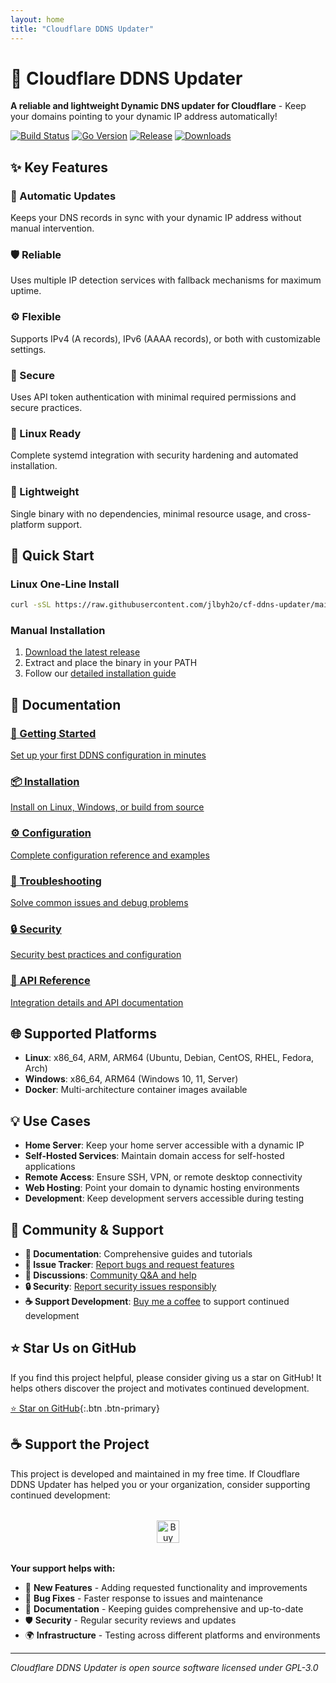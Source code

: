 ```yaml
---
layout: home
title: "Cloudflare DDNS Updater"
---
```


# 🚀 Cloudflare DDNS Updater

**A reliable and lightweight Dynamic DNS updater for Cloudflare** - Keep your domains pointing to your dynamic IP address automatically!

[![Build Status](https://github.com/jlbyh2o/cf-ddns-updater/actions/workflows/build.yml/badge.svg)](https://github.com/jlbyh2o/cf-ddns-updater/actions)
[![Go Version](https://img.shields.io/github/go-mod/go-version/jlbyh2o/cf-ddns-updater)](https://github.com/jlbyh2o/cf-ddns-updater/blob/main/go.mod)
[![Release](https://img.shields.io/github/v/release/jlbyh2o/cf-ddns-updater)](https://github.com/jlbyh2o/cf-ddns-updater/releases)
[![Downloads](https://img.shields.io/github/downloads/jlbyh2o/cf-ddns-updater/total)](https://github.com/jlbyh2o/cf-ddns-updater/releases)

## ✨ Key Features

<div class="features-grid">
  <div class="feature-card">
    <h3>🔄 Automatic Updates</h3>
    <p>Keeps your DNS records in sync with your dynamic IP address without manual intervention.</p>
  </div>
  
  <div class="feature-card">
    <h3>🛡️ Reliable</h3>
    <p>Uses multiple IP detection services with fallback mechanisms for maximum uptime.</p>
  </div>
  
  <div class="feature-card">
    <h3>⚙️ Flexible</h3>
    <p>Supports IPv4 (A records), IPv6 (AAAA records), or both with customizable settings.</p>
  </div>
  
  <div class="feature-card">
    <h3>🔐 Secure</h3>
    <p>Uses API token authentication with minimal required permissions and secure practices.</p>
  </div>
  
  <div class="feature-card">
    <h3>🐧 Linux Ready</h3>
    <p>Complete systemd integration with security hardening and automated installation.</p>
  </div>
  
  <div class="feature-card">
    <h3>🚀 Lightweight</h3>
    <p>Single binary with no dependencies, minimal resource usage, and cross-platform support.</p>
  </div>
</div>

## 🚀 Quick Start

### Linux One-Line Install
```bash
curl -sSL https://raw.githubusercontent.com/jlbyh2o/cf-ddns-updater/main/install-linux.sh | sudo bash
```

### Manual Installation
1. [Download the latest release](https://github.com/jlbyh2o/cf-ddns-updater/releases/latest)
2. Extract and place the binary in your PATH
3. Follow our [detailed installation guide](installation.html)

## 📖 Documentation

<div class="docs-grid">
  <a href="getting-started.html" class="doc-card">
    <h3>🏁 Getting Started</h3>
    <p>Set up your first DDNS configuration in minutes</p>
  </a>
  
  <a href="installation.html" class="doc-card">
    <h3>📦 Installation</h3>
    <p>Install on Linux, Windows, or build from source</p>
  </a>
  
  <a href="configuration.html" class="doc-card">
    <h3>⚙️ Configuration</h3>
    <p>Complete configuration reference and examples</p>
  </a>
  
  <a href="troubleshooting.html" class="doc-card">
    <h3>🔧 Troubleshooting</h3>
    <p>Solve common issues and debug problems</p>
  </a>
  
  <a href="security.html" class="doc-card">
    <h3>🔒 Security</h3>
    <p>Security best practices and configuration</p>
  </a>
  
  <a href="api.html" class="doc-card">
    <h3>🔌 API Reference</h3>
    <p>Integration details and API documentation</p>
  </a>
</div>

## 🌐 Supported Platforms

- **Linux**: x86_64, ARM, ARM64 (Ubuntu, Debian, CentOS, RHEL, Fedora, Arch)
- **Windows**: x86_64, ARM64 (Windows 10, 11, Server)
- **Docker**: Multi-architecture container images available

## 💡 Use Cases

- **Home Server**: Keep your home server accessible with a dynamic IP
- **Self-Hosted Services**: Maintain domain access for self-hosted applications  
- **Remote Access**: Ensure SSH, VPN, or remote desktop connectivity
- **Web Hosting**: Point your domain to dynamic hosting environments
- **Development**: Keep development servers accessible during testing

## 🤝 Community & Support

- **📖 Documentation**: Comprehensive guides and tutorials
- **🐛 Issue Tracker**: [Report bugs and request features](https://github.com/jlbyh2o/cf-ddns-updater/issues)
- **💬 Discussions**: [Community Q&A and help](https://github.com/jlbyh2o/cf-ddns-updater/discussions)
- **🔒 Security**: [Report security issues responsibly](security.html)
- **☕ Support Development**: [Buy me a coffee](https://ko-fi.com/D1D51K3UOB) to support continued development

## ⭐ Star Us on GitHub

If you find this project helpful, please consider giving us a star on GitHub! It helps others discover the project and motivates continued development.

[⭐ Star on GitHub](https://github.com/jlbyh2o/cf-ddns-updater){:.btn .btn-primary}

## ☕ Support the Project

This project is developed and maintained in my free time. If Cloudflare DDNS Updater has helped you or your organization, consider supporting continued development:

<div style="text-align: center; margin: 2rem 0;">
  <a href='https://ko-fi.com/D1D51K3UOB' target='_blank'>
    <img height='36' style='border:0px;height:36px;' src='https://storage.ko-fi.com/cdn/kofi6.png?v=6' border='0' alt='Buy Me a Coffee at ko-fi.com' />
  </a>
</div>

**Your support helps with:**
- 🚀 **New Features** - Adding requested functionality and improvements  
- 🔧 **Bug Fixes** - Faster response to issues and maintenance
- 📖 **Documentation** - Keeping guides comprehensive and up-to-date
- 🛡️ **Security** - Regular security reviews and updates
- 🌍 **Infrastructure** - Testing across different platforms and environments

---

*Cloudflare DDNS Updater is open source software licensed under GPL-3.0*